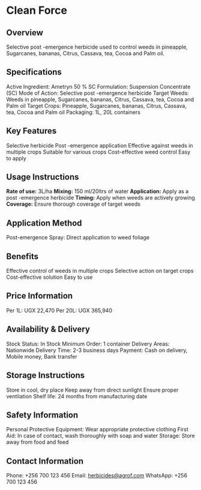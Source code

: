 # Clean Force

## Overview
Selective post -emergence herbicide used to control weeds in pineapple, Sugarcanes, bananas, Citrus, Cassava, tea, Cocoa and Palm oil.

## Specifications
Active Ingredient: Ametryn 50 % SC
Formulation: Suspension Concentrate (SC)
Mode of Action: Selective post -emergence herbicide
Target Weeds: Weeds in pineapple, Sugarcanes, bananas, Citrus, Cassava, tea, Cocoa and Palm oil
Target Crops: Pineapple, Sugarcanes, bananas, Citrus, Cassava, tea, Cocoa and Palm oil
Packaging: 1L, 20L containers

## Key Features
Selective herbicide
Post -emergence application
Effective against weeds in multiple crops
Suitable for various crops
Cost-effective weed control
Easy to apply

## Usage Instructions
**Rate of use:** 3L/ha
**Mixing:** 150 ml/20ltrs of water
**Application:** Apply as a post -emergence herbicide
**Timing:** Apply when weeds are actively growing
**Coverage:** Ensure thorough coverage of target weeds

## Application Method
Post-emergence Spray: Direct application to weed foliage

## Benefits
Effective control of weeds in multiple crops
Selective action on target crops
Cost-effective solution
Easy to use

## Price Information
Per 1L: UGX 22,470
Per 20L: UGX 365,940

## Availability & Delivery
Stock Status: In Stock
Minimum Order: 1 container
Delivery Areas: Nationwide
Delivery Time: 2-3 business days
Payment: Cash on delivery, Mobile money, Bank transfer

## Storage Instructions
Store in cool, dry place
Keep away from direct sunlight
Ensure proper ventilation
Shelf life: 24 months from manufacturing date

## Safety Information
Personal Protective Equipment: Wear appropriate protective clothing
First Aid: In case of contact, wash thoroughly with soap and water
Storage: Store away from food and feed

## Contact Information
Phone: +256 700 123 456
Email: herbicides@agrof.com
WhatsApp: +256 700 123 456

